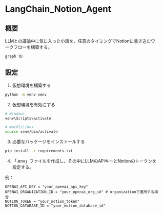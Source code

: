 # LangChain_Notion_Agent

## 概要
LLMとの議論中に気に入った小話を、任意のタイミングでNotionに書き込むワークフローを構築する。

```mermaid
graph TD

```

## 設定
1. 仮想環境を構築する
```bash
python -m venv venv
```
2. 仮想環境を有効にする
```bash
# Windows
venv\Scripts\activate

# macOS/Linux
source venv/bin/activate
```
3. 必要なパッケージをインストールする
```bash
pip install -r requirements.txt
```
4. 「.env」ファイルを作成し、その中にLLMのAPIキーとNotionのトークンを設定する。

例：
```
OPENAI_API_KEY = "your_openai_api_key"
OPENAI_ORGANIZATION_ID = "your_openai_org_id" # organizationで運用する場合
NOTION_TOKEN = "your_notion_token"
NOTION_DATABASE_ID = "your_notion_database_id"
```
